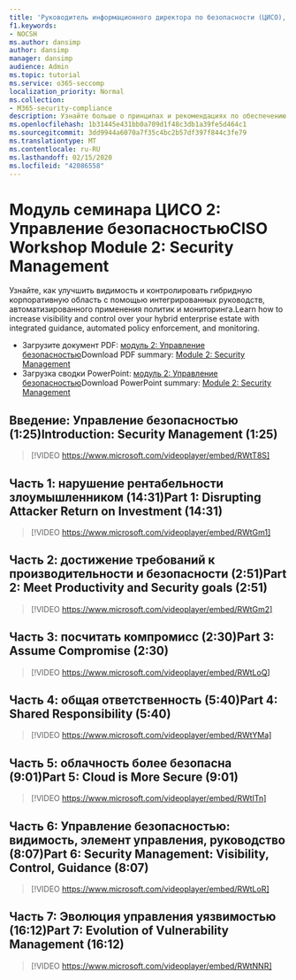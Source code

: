 ```yaml
---
title: 'Руководитель информационного директора по безопасности (ЦИСО), модуль 2: Управление безопасностью'
f1.keywords:
- NOCSH
ms.author: dansimp
author: dansimp
manager: dansimp
audience: Admin
ms.topic: tutorial
ms.service: o365-seccomp
localization_priority: Normal
ms.collection:
- M365-security-compliance
description: Узнайте больше о принципах и рекомендациях по обеспечению безопасности модернизации в Организации.
ms.openlocfilehash: 1b31445e431bb0a709d1f48c3db1a39fe5d464c1
ms.sourcegitcommit: 3dd9944a6070a7f35c4bc2b57df397f844c3fe79
ms.translationtype: MT
ms.contentlocale: ru-RU
ms.lasthandoff: 02/15/2020
ms.locfileid: "42086558"
---
```

# <a name="ciso-workshop-module-2-security-management"></a><span data-ttu-id="dac9d-103">Модуль семинара ЦИСО 2: Управление безопасностью</span><span class="sxs-lookup"><span data-stu-id="dac9d-103">CISO Workshop Module 2: Security Management</span></span> 

<span data-ttu-id="dac9d-104">Узнайте, как улучшить видимость и контролировать гибридную корпоративную область с помощью интегрированных руководств, автоматизированного применения политик и мониторинга.</span><span class="sxs-lookup"><span data-stu-id="dac9d-104">Learn how to increase visibility and control over your hybrid enterprise estate with integrated guidance, automated policy enforcement, and monitoring.</span></span>

- <span data-ttu-id="dac9d-105">Загрузите документ PDF: [модуль 2: Управление безопасностью](../../media/ciso-workshop-2-security-management.pdf)</span><span class="sxs-lookup"><span data-stu-id="dac9d-105">Download PDF summary: [Module 2: Security Management](../../media/ciso-workshop-2-security-management.pdf)</span></span>
- <span data-ttu-id="dac9d-106">Загрузка сводки PowerPoint: [модуль 2: Управление безопасностью](https://docs.microsoft.com/microsoft-365/security/media/ciso-workshop-2-security-management.pptx)</span><span class="sxs-lookup"><span data-stu-id="dac9d-106">Download PowerPoint summary: [Module 2: Security Management](https://docs.microsoft.com/microsoft-365/security/media/ciso-workshop-2-security-management.pptx)</span></span>

## <a name="introduction-security-management-125"></a><span data-ttu-id="dac9d-107">Введение: Управление безопасностью (1:25)</span><span class="sxs-lookup"><span data-stu-id="dac9d-107">Introduction: Security Management (1:25)</span></span>

> [!VIDEO https://www.microsoft.com/videoplayer/embed/RWtT8S]

## <a name="part-1-disrupting-attacker-return-on-investment-1431"></a><span data-ttu-id="dac9d-108">Часть 1: нарушение рентабельности злоумышленником (14:31)</span><span class="sxs-lookup"><span data-stu-id="dac9d-108">Part 1: Disrupting Attacker Return on Investment (14:31)</span></span>

> [!VIDEO https://www.microsoft.com/videoplayer/embed/RWtGm1]

## <a name="part-2-meet-productivity-and-security-goals-251"></a><span data-ttu-id="dac9d-109">Часть 2: достижение требований к производительности и безопасности (2:51)</span><span class="sxs-lookup"><span data-stu-id="dac9d-109">Part 2: Meet Productivity and Security goals (2:51)</span></span>

> [!VIDEO https://www.microsoft.com/videoplayer/embed/RWtGm2]

## <a name="part-3-assume-compromise-230"></a><span data-ttu-id="dac9d-110">Часть 3: посчитать компромисс (2:30)</span><span class="sxs-lookup"><span data-stu-id="dac9d-110">Part 3: Assume Compromise (2:30)</span></span>

> [!VIDEO https://www.microsoft.com/videoplayer/embed/RWtLoQ]

## <a name="part-4-shared-responsibility-540"></a><span data-ttu-id="dac9d-111">Часть 4: общая ответственность (5:40)</span><span class="sxs-lookup"><span data-stu-id="dac9d-111">Part 4: Shared Responsibility (5:40)</span></span>

> [!VIDEO https://www.microsoft.com/videoplayer/embed/RWtYMa]

## <a name="part-5-cloud-is-more-secure-901"></a><span data-ttu-id="dac9d-112">Часть 5: облачность более безопасна (9:01)</span><span class="sxs-lookup"><span data-stu-id="dac9d-112">Part 5: Cloud is More Secure (9:01)</span></span>

> [!VIDEO https://www.microsoft.com/videoplayer/embed/RWtITn]

## <a name="part-6-security-management-visibility-control-guidance-807"></a><span data-ttu-id="dac9d-113">Часть 6: Управление безопасностью: видимость, элемент управления, руководство (8:07)</span><span class="sxs-lookup"><span data-stu-id="dac9d-113">Part 6: Security Management: Visibility, Control, Guidance (8:07)</span></span>

> [!VIDEO https://www.microsoft.com/videoplayer/embed/RWtLoR]

## <a name="part-7-evolution-of-vulnerability-management-1612"></a><span data-ttu-id="dac9d-114">Часть 7: Эволюция управления уязвимостью (16:12)</span><span class="sxs-lookup"><span data-stu-id="dac9d-114">Part 7: Evolution of Vulnerability Management (16:12)</span></span>

> [!VIDEO https://www.microsoft.com/videoplayer/embed/RWtNNR]
